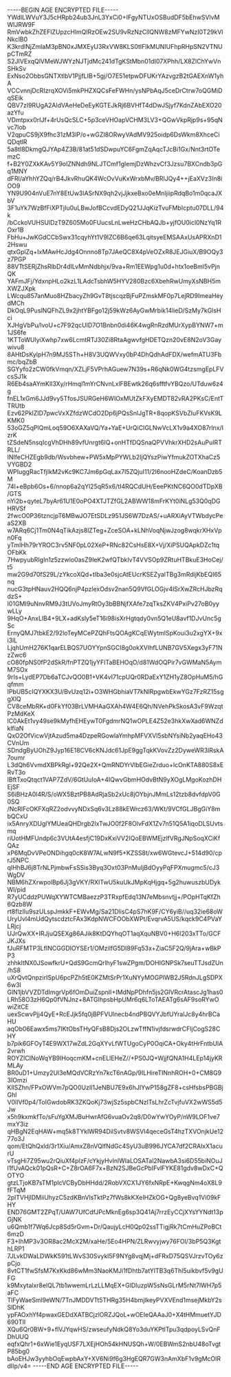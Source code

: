 -----BEGIN AGE ENCRYPTED FILE-----
YWdlLWVuY3J5cHRpb24ub3JnL3YxCi0+IFgyNTUxOSBudDF5bEhwSVlvMWlJRW9F
RmVwbkZhZEFlZUpzcHlmQlRzOEw2SU9vRzNzCllQNW8zMFYwNzI0T29kVlNkclB0
K3krdlNjZmlaM3pBN0xJMXEyU3RxVW8KLS0tIFlkMUNIUFhpRHpSN2VTNUpCTmRZ
S2JIVExqQlVMeWJWYzNJTjdMc241dTgKStMbn01dI07XPhh/LX8ZlChYwVnSHkSv
ExNso2ObbsGNTXtlbV1PjjfLIB+5gj/O7E51etpwDFUKrYAzvgzB2tGAEXnW1yhA
VCCvnnjDcRIzrqXOVi5mkPHZXQCsFeFWHn/ysNPbAqJ5ceDrCtrw7oQGMiDqSEik
QBV7zI9RUgA2AldVAeHeDeEyKGTEJkRj6BVHfT4dDwJSjyf7KdnZAbEXO20azYfu
VDmtpxx0rIJf+4rUsQcSLC+5p3ceVHOapVCHM3LV3+QGwVkpRjp9s+95qNvc7lob
V2qpuCS9jX9fhc31zM3lP/o+wGZI8ORwyVAdMV925oidp6DsWkm8XhceCiQDqtlR
5a8tI8DkmgQJYAp4Z3B/81at51dSDwpuYC6FgmZqAqcTJcBi1Gx/Nnt3rtOTemzC
f+B2Y0ZXkKAv5Y9olZNNdh9NLJTCmf1glemjDzWhzvCf3Jzsu7BXCndb3pGq1MNY
dFRl/aYhhYZQq/rB4JkvRhuQK4WcOvVuKxWrxbMv/BRIJQy4++jEaXVz3In8iOO9
YN9U904nVuE7nY8EtUw3lASrNX9qh2vjJjkxeBxo0eMnljiipRdqBo1m0qcaJXbV
3F1uYk7WzBfFiXPTjIu0uLBwJofBCcvdEDyQ21JJqKizTvuFMbIcptu07DLL/94k
/bCckoVUHSUlDzT9Z605Mo0FUucsLnLweHzCHbAQJb+yjfOU0icl0NzYq1ROxr1B
FbHu+JwKGdCCbSwx31cqyhYt1V9IZC6B6qe63LqitsyeEMSAAxUsAPRXnD12Hswu
qtxGplZq+IxMAwHcJdg4Onnno8Tp7JAeQC8X4pVeOZxR8JEJGiuX/B9OQy3z7PGP
88VTtSERjZhsRlbDr4dlLvMmNdbhjx/9va+Rm1EEWpg1u0d+htx1oeBml5vPjnQK
YAFmJFj/YdxnpHLo2kzL1LAdcTsbhW5HYV280Bzc6XbehRwUmyXsNBH5mXWZJXpk
LWcqu857anMuo8HZbacyZh9GvT8tjscqzBjFuPZmskMF0p7LejRD9ImeaHeydMCh
DkOqL9PuslNQFhZL9x2jhtYBFgo12j59kWz6AyGwMrbik14lieD/SzMy7kGlsHci
XJHgVbPu/lvoU+c7F92qcUID7O1Bnbn0di46K4wgRnRzdMUrXypBYNW7+m1JS6fe
1KTToWUlyiXwhp7xw6LcmtRTJ30Zi8RtaAgwvfgHDETQzn20vE8N2oV3Gaywivu8
8AHtDsKylpH7n9MJ5STh+H8V3UQWVxy0bP4DhQdhAdFDX/wefmATU3Fbmc/bqZbB
SGYyfo2zCW0fkVmqn/XZLjF5VPrhAGuew7N39s+R6qNk0WG4tzsmgEpLFVcsSJ1k
R6Eb4saAYmKlI3Xy/rHmql1mYrCNvnLxlFBEwtk26q6sfftfvYBQzo/UTduw6z4g
fnEL1xGm6JJd9vy5TfosJSURGeH6WIOxMUtZkFXyEMDT82vRA2PKsC/EntTTRUtb
Ezv62PklZID7pwcVxXZfdzWCdO2Dp6jPQsSnlJgTR+8qopKSVbZIuFKVsK9LKMK0
53oGZ5qPlQmLoq59O6XAXaVQ/Ya+YaE+UrQiCIGLNwVcLX1v9a4XO87rlnx/IzrK
tZSdeN5nsqIcgVhDHh89vfUnrgt6IQ+onHTfDQSnaQPVVhkrXHD2sAuPuIRTRLL/
INIfeCHZEgb9db/Wsvbhew+PW5xMpPYWLb2IjQYszPiwYfmukZOTXhaCz5VYGBD2
WPIuggRacTfjIkM2vKc9KC7Jm6pGqLax7l5ZQjuI11/2l6nooHZdeC/KoanDzb5M
74l+eBpb6Os+6/nnop6a2qYl25qR5x6/tI4RQCdUH/EeePKtNC6QO0dTDpXB/GTS
nYi2b+qyteL7byAr61U1E0oPO4XTJTZfGL2ABWW18mFrKYt0iNLg53Q0qDGHRVSf
2fwcO0P36tzncjpT6MBwJO7EtSDLz951JS6W7DzAS/+uARXiAyVTWbdycPeaS2XB
w7ARq6Cj1Tm0N4qTikAzjs8lZTeg+ZceSOA+kLNhVoqNjwJzog8wqkrXHxVpn0Fq
yTmIHh79rYROC3rv5NF0pL02XeP+RNc82CsHsE8X+Vj/XiPSUQApkDZc1tqOFbKk
7HwpyubRIgIn1z5zzwlo0asZ9IeK2wfQTbkIvT4VVSOp9ZRtuHTBkuE3HoCej/t5
mw2G9d70fS29L/zYkcoXQd+tIba3e0sjcAtEUcrKSEZyalTBg3mRdijKbEQI65nq
nucG3tpHNauv2HQQ6njP4pzlexOdsv2nan5Q9VfGLOGjv4ISrXwZRcHJbzRqdzS+
I01GMI9uNnvRM9J3tUVoJmyRtOy3bBBNjfXAfe7zqTksZKV4PxiPv27oB0yywLLy
9HqO+AnxLlB4+9LX+adKsly5eT16i98isXrHgtqdy0vn5Q1eU8avf1DJvUnc5gSc
ErnyQMJ7tbkE2/92loTeyMCePZQhFtsQOAgKCqEWytmISpKoui3u2xgYX+9xi3lL
LjqhUmH276K1qarELBQS7UOYYpnSGCI8g0okXVIhfLUNB7GV5Xegx3yF71NzZwc6
cO80fpNS0fP2dSkR/fnPTZQ1jyYFITaBEHOqO/d81WdOQPir7vGWMaN5AymM7SOx
9rIs+LydEP7Db6aTCJvQO0B1+VK4vI71cpUQr0RDaExY1ZH1yZ8OpHuM5/hGqfmm
IPbUB5cIQYXKX3U/BvUzq12i+O3WHGbhiaVT7kNIRpgwbEkwYGz7FzRZ15sggXlQ
CV8ceMbRK+d0FkYf03BrLVMHAaGXAh4W4E6Qh/NVehPkSkosA3vF9WzqtPzMdKeX
lC0AkEt1vy49se9kMyfhEHEywT0FgdmrNQ1wOPLE4Z52e3hkXwXad6WNZdklfiaN
QxO2OfVicwVjtAzud5ma4DzpeRGowlaYmhpMFVXVl5sbNYsiNb2yaqEHo43CVnUm
SDndgByUOhZ9Jyp16E18CV6cKNJdc61JpE9ggTqkKVovZz2DyweWR3lRskA7oumr
L3dQh6VvmdXBPkRgl+92Qe2X+QmRNDYrVlbEGieZrduo+lcOnKTA880S8xERvT3o
IBftTxoQtqct1VAP7ZdV/6GtUuIoA+4IQwvGbmHOdvBtN9yXOgLMgoKozhDHEjSF
S6iBHzA0l4R/S/oWX5BztPB8AdRjaSb2xUc8jOYbjnJMmLs12tzb8dvfdpV0G0SQ
/NcRlFcOKFXqRZ2odvvyNDxSq6v3Lz88kEWrcz63/WKt/9VCfGLJBgGiY8mbQCxU
ix5AnryXDUglYMUeaQHDrgb2lxTwJO0f2F8OlvFdX1Zv7n51Q5A1iqoDLSUvtsmq
riUotHMFUndp6c3VUtA4esfjC19DxKxiVV2IQoEBWMEjzlfVRgJNpSoqXCiKfQAz
xP6MqDvVPeONDihgq0cK8W7ALwN9f5+KZSS8t/xw6WGtevcJ+514d90/cprJ5NPC
qlHhBJ6j8TrNLPjmbwFsSSis3Byq3Oxt03PnMuIjBdOyyPqFPXmugmc5/cJ3WgDV
NBM6hZXrwpolBp6Jj3gVKY/RXITwU5kuUkJMpKqHjgq+5g2huwuszbUDykWI/pid
R7yUCddzPUWqXYWTCMBaezzP3TRxpfEdq13N7eMbsnvtjj+/POpHTqKfZh6Qzb8W
rt8flzIlu9szULspJmkkF+EWvMg/Sa21DlisC4pS7hK9F/CY6yiB//uq32ie68oW
UryUvl4mUdQytscdztcFAx3KdpNWCFOObXWPt/EvqrvA5US/kqck9C4PVaYLRjcj
UJrQwXX+IRJjuQSEXg86AJik8KtDQYhqOT1aqXquNBV0+H6I203xTTo/GCFJKJXs
fJuRFMTP3LfINCGGDIOYSEr1/OMzilfG5DI89Fq53x+ZiaC5F2Q/9jAra+wBkPP3
zhhkItNX0JSowfkrU+QdS9GcmQrlhyF1swZPgm/DOHIGNPSk7seuTTJsdZUn/hS8
uXrQvtQnpzirISpU6pcPZh5tE0KZMtSrPr1XuNYyMOGPlWB2J5RdnJLgSDPX6w3l
GlN1jbVVZDTdImgrVp6fOmDuiZspnII+IMdNpPDhfn5js2GIVRcrAtascJg1has0
LRh58O3zH6Qp0fVNJnz+8ATGIhpsbHpUMr6q6LToTAEATg6sAF9soRYwOwiZitCE
uexScwvPjj4QyE+RcEJjk5fq0jBPFVUlnecb4ndPBQVYJbfUYralJc8y4hrBCaHU
aqOb06Eawx5ms7IKtObsTHyQFsB8Djs2OLzwTffN1ivjfdsrwdrCFljCogS28CHY
b7pik6GFOyT4E9WX17wZdL2GqXYvLfWTUgoCyP0OqiCA+Oky4tHrFntbUlA2vrwh
ROYZICINoWqYB9IHoqcmKM+cnELlEHeZ//+PS0JQ+WjjfQNA1H4LEp14jyKRMLAy
BR0uD1+Umzy2Ul3eMQdVCRzYn7kcT6nAGp/9ILHireTINnhROH+0+CM8G93IOmzi
KllSZhn/FPxOWVm7pQO0UzIl1JeNBU7E9x6hJIYwP158gZF8+csHfsbsPBGBjGhl
V0lIVf0p4/ToIGwdobRK3ZKQoKj73wjSz5spbCNzlTsLhrZcTvjfuVX2wWS5d5Jw
x5h9kxmkfTo/sFuYgXMJBuHwrAfG6vuaOv2q8/D0wYwYOyP/nW9LOF1ve7mxY3iz
qHBgN2EqHAW+mq5k8TYklWR94DilSvtv8WSVl4qeceGsT4hzTXVOnjkUe1277o3J
qom/EtQhQxld/3r1Xiu/AmxZ8nVQlfNdGc4SyU3uB996JYCA7df2CRAlxX1acurU
vTsgHi7Z95wu2rQiuXf4pIzF/cYkjyHvInlWIaLOSATal2NawbA3si6D55biNOuJ
l1fUvAQck01pQsR+C+Z8rOA6F7x+BzN2SJBeGcPbIFvlFYKE81gdv8wDxC+QOTYO
gtzLTjoKB7sTM1pIcVCByDbHHdd/2RobVXCX1JY6fxNRpE+KwqgNm4oX8L9fFTqM
2plTVHjlDMiiUhyzC5zdKBnVlsTktPz7fWs8kKXeIHZkOG+Qg8yeBvq1Vi09kFHY
END76GMT2ZPqT/UAW7UfCdfJPcMknEg6sp3Q41Aj7rrzEyCCjXYsYYNdt13pGjNK
u6Qmb1f7Wq6Jcp8Sd5rGvm+Dr/QaujyLcH0Qp02ssTTigjRk7tCmHuZPoBCt6mzD
F3+IhMP3v3OR8ac2McX2M/xaHe/5Eo4HPN/ZLRwvyjwy76FOl/3bP5Q3KgthLRP1
7JLvkDWaLDWkK591tLWvS30Svykl5F9NYg8vqjMj+dFRxD75QSVJrzvTOy6zpCjo
8vtCT1fwSfsM7KxKkd86wMm3NaoKMJi1fDhtb7atYlTB3q6Thl5uikbvf5v9gUFG
k9Mxytalxr8elQL7tb1wwemLrLzLLMqEX+GlDIuzpW5sNsGLrM5rNt7lWH7p5aFC
TlFyWaeSml9eWN/7TnJMDDVTt5THRg35H4bmjlkeyPVXVEnd1msejMkbY2sSlDhK
ypFAOxhYf4pwaxGEDdXATBCjzlORZJQoL+wOEIeQAAaJ0+X4tHMmuetYJD690TIl
XQu6Qr0BW+9+flVJYqwHS/zwseufyNdkQ8Yo3duYKPtlTpu3qdpoyLSvQnFDhUUQ
eqfxQhr1+6xWie1EyqUSF7LXEjHOh54kHNUSQh+W/0EBWmS2nbU48oTvgtP85bg0
bAoEHJw3yyhbOqEwpbAxY+XV6Ni9f6g3HgEQR7GW3nAmXbF1v9gMcOlRdIIp/v4=
-----END AGE ENCRYPTED FILE-----
